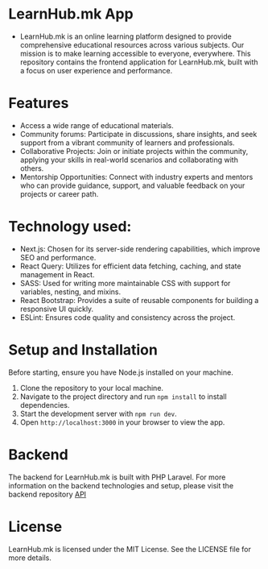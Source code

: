 # LearnHub.mk App
- LearnHub.mk is an online learning platform designed to provide comprehensive educational resources across various subjects. Our mission is to make learning accessible to everyone, everywhere. This repository contains the frontend application for LearnHub.mk, built with a focus on user experience and performance.
# Features
- Access a wide range of educational materials.
- Community forums: Participate in discussions, share insights, and seek support from a vibrant community of learners and professionals.
- Collaborative Projects: Join or initiate projects within the community, applying your skills in real-world scenarios and collaborating with others.
- Mentorship Opportunities: Connect with industry experts and mentors who can provide guidance, support, and valuable feedback on your projects or career path.
# Technology used: 
- Next.js:  Chosen for its server-side rendering capabilities, which improve SEO and performance.
- React Query: Utilizes for efficient data fetching, caching, and state management in React.
- SASS: Used for writing more maintainable CSS with support for variables, nesting, and mixins.
- React Bootstrap: Provides a suite of reusable components for building a responsive UI quickly.
- ESLint: Ensures code quality and consistency across the project.
# Setup and Installation
Before starting, ensure you have Node.js installed on your machine.
1. Clone the repository to your local machine.
2. Navigate to the project directory and run `npm install` to install dependencies.
3. Start the development server with `npm run dev`.
4. Open `http://localhost:3000` in your browser to view the app.

# Backend

The backend for LearnHub.mk is built with PHP Laravel. For more information on the backend technologies and setup, please visit the backend repository <a rel="noreferrer" href="https://github.com/learnhubmkd/api" target="_blank">API</a>

# License
LearnHub.mk is licensed under the MIT License. See the LICENSE file for more details.
